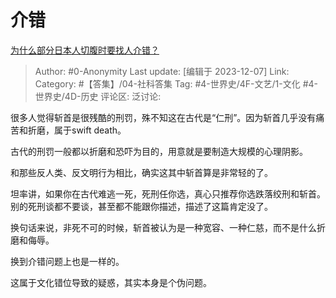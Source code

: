# 介错
[为什么部分日本人切腹时要找人介错？](https://www.zhihu.com/question/62078518/answer/3317116100)

> Author: #0-Anonymity
> Last update: [编辑于 2023-12-07]
> Link:
> Category: #【答集】/04-社科答集 
> Tag: #4-世界史/4F-文艺/1-文化 #4-世界史/4D-历史
> 评论区:
> 泛讨论:

很多人觉得斩首是很残酷的刑罚，殊不知这在古代是“仁刑”。因为斩首几乎没有痛苦和折磨，属于swift death。

古代的刑罚一般都以折磨和恐吓为目的，用意就是要制造大规模的心理阴影。

和那些反人类、反文明行为相比，确实这其中斩首算是非常轻的了。

坦率讲，如果你在古代难逃一死，死刑任你选，真心只推荐你选跌落绞刑和斩首。别的死刑谈都不要谈，甚至都不能跟你描述，描述了这篇肯定没了。

换句话来说，非死不可的时候，斩首被认为是一种宽容、一种仁慈，而不是什么折磨和侮辱。

换到介错问题上也是一样的。

这属于文化错位导致的疑惑，其实本身是个伪问题。